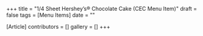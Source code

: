 +++
title = "1/4 Sheet Hershey’s® Chocolate Cake (CEC Menu Item)"
draft = false
tags = [Menu Items]
date = ""

[Article]
contributors = []
gallery = []
+++